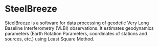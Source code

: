 # SteelBreeze
SteelBreeze is a software for data processing of geodetic Very Long Baseline Interferometry (VLBI) observations. It estimates geodynamics parameters (Earth Rotation Parameters, coordinates of stations and sources, etc.) using Least Square Method.
